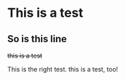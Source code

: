 # This is a test

## So is this line

~~this is a test~~

This is the right test.
this is a test, too!
